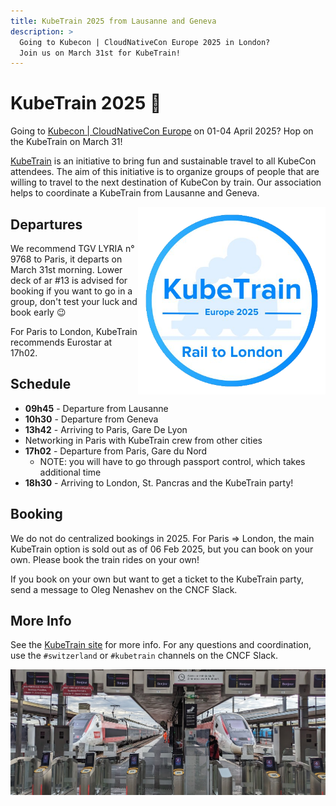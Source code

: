 ```yaml
---
title: KubeTrain 2025 from Lausanne and Geneva
description: >
  Going to Kubecon | CloudNativeCon Europe 2025 in London?
  Join us on March 31st for KubeTrain!
---
```


# KubeTrain 2025 🚅

Going to [Kubecon | CloudNativeCon Europe](https://events.linuxfoundation.org/kubecon-cloudnativecon-europe/)
on 01-04 April 2025?
Hop on the KubeTrain on March 31!

[KubeTrain](https://kubetrain.io/) is an initiative to bring fun and sustainable travel to all KubeCon attendees.
The aim of this initiative is to organize groups of people that are willing to travel to the next destination of KubeCon by train.
Our association helps to coordinate a KubeTrain from Lausanne and Geneva.

<img style="float:right; width:300px;" src="./images/kubetrain_logo.png">

## Departures

We recommend TGV LYRIA n° 9768 to Paris, it departs on March 31st morning.
Lower deck of ar #13 is advised for booking if you want to go in a group,
don't test your luck and book early :wink:

For Paris to London, KubeTrain recommends Eurostar at 17h02.

## Schedule

* **09h45** - Departure from Lausanne
* **10h30** - Departure from Geneva
* **13h42** - Arriving to Paris, Gare De Lyon
* Networking in Paris with KubeTrain crew from other cities
* **17h02** - Departure from Paris, Gare du Nord
  * NOTE: you will have to go through passport control, which takes additional time
* **18h30** - Arriving to London, St. Pancras and the KubeTrain party!

## Booking

We do not do centralized bookings in 2025.
For Paris => London, the main KubeTrain option is sold out as of 06 Feb 2025,
but you can book on your own.
Please book the train rides on your own!

If you book on your own but want to get a ticket to the KubeTrain party,
send a message to Oleg Nenashev on the CNCF Slack.

## More Info

See the [KubeTrain site](https://kubetrain.io/) for more info.
For any questions and coordination, use the `#switzerland` or `#kubetrain` channels on the CNCF Slack.

![Trains from Suisse Romande and Zurich at Gare de Lyon](./images/gare-de-lyon.jpg)
